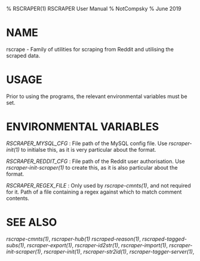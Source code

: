 % RSCRAPER(1) RSCRAPER User Manual
% NotCompsky
% June 2019

# NAME

rscrape - Family of utilities for scraping from Reddit and utilising the scraped data.

# USAGE

Prior to using the programs, the relevant environmental variables must be set.

# ENVIRONMENTAL VARIABLES

*RSCRAPER_MYSQL_CFG*
:   File path of the MySQL config file. Use *rscraper-init(1)* to initialse this, as it is very particular about the format.

*RSCRAPER_REDDIT_CFG*
:   File path of the Reddit user authorisation. Use *rscraper-init-scraper(1)* to create this, as it is also particular about the format.

*RSCRAPER_REGEX_FILE*
:   Only used by *rscrape-cmnts(1)*, and not required for it. Path of a file containing a regex against which to match comment contents.

# SEE ALSO

*rscrape-cmnts(1)*,
*rscraper-hub(1)*
*rscraped-reason(1)*,
*rscraped-tagged-subs(1)*,
*rscraper-export(1)*,
*rscraper-id2str(1)*,
*rscraper-import(1)*,
*rscraper-init-scraper(1)*,
*rscraper-init(1)*,
*rscraper-str2id(1)*,
*rscraper-tagger-server(1)*,
